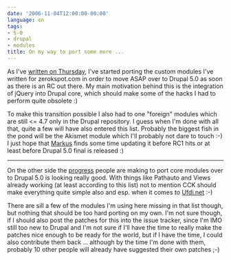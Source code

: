 ```yaml
---
date: '2006-11-04T12:00:00-00:00'
language: en
tags:
- 5-0
- drupal
- modules
title: On my way to port some more ...
---
```



As I've [written on Thursday](http://zerokspot.com/node/787), I've started porting the custom modules I've written for zerokspot.com in order to move ASAP over to Drupal 5.0 as soon as there is an RC out there. My main motivation behind this is the integration of jQuery into Drupal core, which should make some of the hacks I had to perform quite obsolete :) 

To make this transition possible I also had to one "foreign" modules which are still &lt;= 4.7 only in the Drupal repository. I guess when I'm done with all that, quite a few will have also entered this list. Probably the biggest fish in the pond will be the Akismet module which I'll probably not dare to touch :-) I just hope that [Markus](http://www.phpmix.org/) finds some time updating it before RC1 hits or at least before Drupal 5.0 final is released :)

-------------------------------



On the other side the [progress](http://drupal.org/node/82257) people are making to port core modules over to Drupal 5.0 is looking really good. With things like Pathauto and Views already working (at least according to this list) not to mention CCK should make everything quite simple also and esp. when it comes to [Ufdi.net](http://ufdi.net) :-)

There are sill a few of the modules I'm using here missing in that list though, but nothing that should be too hard porting on my own. I'm not sure though, if I should also post the patches for this into the issue tracker, since I'm IMO still too new to Drupal and I'm not sure if I'll have the time to really make the patches nice enough to be ready for the world, but if I have the time, I could also contribute them back ... although by the time I'm done with them, probably 10 other people will already have suggested their own patches ;-)